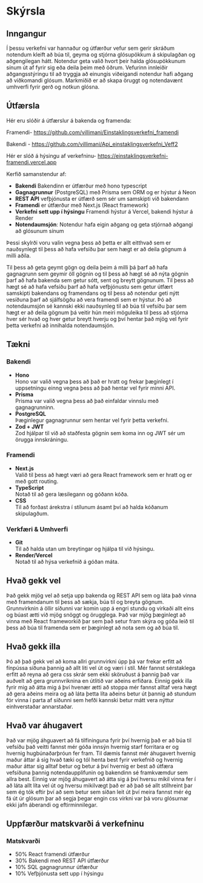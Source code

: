 # Skýrsla

## Inngangur

Í þessu verkefni var hannaður og útfærður vefur sem gerir skráðum notendum kleift að búa til, geyma og stjórna glósupökkum á skipulagðan og aðgengilegan hátt. Notendur geta valið hvort þeir halda glósupökkunum sínum út af fyrir sig eða deila þeim með öðrum. Vefurinn innleiðir aðgangsstýringu til að tryggja að einungis viðeigandi notendur hafi aðgang að viðkomandi glósum. Markmiðið er að skapa öruggt og notendavænt umhverfi fyrir gerð og notkun glósna.

## Útfærsla

Hér eru slóðir á útfærslur á bakenda og framenda:

Framendi- https://github.com/villimani/Einstaklingsverkefni_framendi

Bakendi - https://github.com/villimani/Api_einstaklingsverkefni_Veff2

Hér er slóð á hýsingu af verkefninu- https://einstaklingsverkefni-framendi.vercel.app



Kerfið samanstendur af:

- **Bakendi** Bakendinn er útfærður með hono typescript
- **Gagnagrunnur** (PostgreSQL) með Prisma sem ORM og er hýstur á Neon
- **REST API** vefþjónusta er útfærð sem sér um samskipti við bakendann
- **Framendi** er útfærður með Next.js (React framework)
- **Verkefni sett upp í hýsingu** Framendi hýstur á Vercel, bakendi hýstur á Render 
- **Notendaumsjón**: Notendur hafa eigin aðgang og geta stjórnað aðgangi að glósunum sínum



Þessi skylrði voru valin vegna þess að þetta er allt eitthvað sem er nauðsynlegt til þess að hafa vefsíðu þar sem hægt er að deila gögnum á milli aðila. 

Til þess að geta geymt gögn og deila þeim á milli þá þarf að hafa gagnagrunn sem geymir öll gögnin og til þess að hægt sé að nýta gögnin þarf að hafa bakenda sem getur sótt, sent og breytt gögnunum. Til þess að hægt sé að hafa vefsíðu þarf að hafa vefþjónustu sem getur útfært samskipti bakendans og framendans og til þess að notendur geti nýtt vesíðuna þarf að sjálfsögðu að vera framendi sem er hýstur. Þó að notendaumsjón sé kannski ekki nauðsynleg til að búa til vefsíðu þar sem hægt er að deila gögnum þá veitir hún meiri möguleika til þess að stjórna hver sér hvað og hver getur breytt hverju og því hentar það mjög vel fyrir þetta verkefni að innihalda notendaumsjón.

## Tækni

### Bakendi
- **Hono**  
  Hono var valið vegna þess að það er hratt og frekar þæginlegt í uppsetningu einng vegna þess að það hentar vel fyrir minni API.
- **Prisma**  
  Prisma var valið vegna þess að það einfaldar vinnslu með gagnagrunninn.
- **PostgreSQL**  
  Þæginlegur gagnagrunnur sem hentar vel fyrir þetta verkefni.
- **Zod + JWT**  
  Zod hjálpar til við að staðfesta gögnin sem koma inn og JWT sér um örugga innskráningu.

### Framendi
- **Next.js**  
  Valið til þess að hægt væri að gera React framework sem er hratt og er með gott routing.
- **TypeScript**  
   Notað til að gera læsilegann og góðann kóða.
- **CSS**  
  Til að forðast árekstra í stílunum ásamt því að halda kóðanum skipulagðum.

### Verkfæri & Umhverfi
- **Git**  
  Til að halda utan um breytingar og hjálpa til við hýsingu.
- **Render/Vercel**  
  Notað til að hýsa verkefnið á góðan máta.

## Hvað gekk vel

Það gekk mjög vel að setja upp bakenda og REST API sem og láta það vinna með framendanum til þess að sækja, búa til og breyta gögnum. Grunnvirknin á öllir síðunni var komin upp á engri stundu og virkaði allt eins og búast ætti við mjög snöggt og örugglega. Það var mjög þæginlegt að vinna með React frameworkið þar sem það setur fram skýra og góða leið til þess að búa til framenda sem er þæginlegt að nota sem og að búa til.

## Hvað gekk illa

Þó að það gekk vel að koma allri grunnvirkni úpp þá var frekar erfitt að fínpússa síðuna þannig að allt liti vel út og væri í stíl. Mér fannst sérstaklega erfitt að reyna að gera css skrár sem ekki sköruðust á þannig það var auðvelt að gera grunnvriknina en útlitið var aðeins erfiðara. Einnig gekk illa fyrir mig að átta mig á því hvenær ætti að stoppa mér fannst alltaf vera hægt að gera aðeins meira og að láta þetta líta aðeins betur út þannig að stundum fór vinna í parta af síðunni sem hefði kannski betur mátt vera nýttur einhverstaðar annarstaðar.

## Hvað var áhugavert

Það var mjög áhguavert að fá tilfininguna fyrir því hvernig það er að búa til vefsíðu það veitti fannst mér góða innsýn hvernig starf forritara er og hvernig hugbúnaðarþróun fer fram. Til dæmis fannst mér áhugavert hvernig maður áttar á sig hvað tæki og tól henta best fyrir verkefnið og hvernig maður áttar sig alltaf betur og betur á því hvernig er best að útfæra vefsíðuna þannig notendaupplifunin og bakendinn sé framkvæmdur sem allra best. Einnig var mjög áhugavert að átta sig á því hversu mikil vinna fer í að láta allt líta vel út og hversu mikilvægt það er að það sé allt stílhreint þar sem ég tók eftir því að sem betur sem síðan leit út því meira fannst mér ég fá út úr glósum þar að segja þegar engin css virkni var þá voru glósurnar ekki jafn áberandi og eftirminnilegar. 

## Uppfærður matskvarði á verkefninu

### Matskvarði
- 50% React framendi útfærður
- 30% Bakendi með REST API útfærður
- 10% SQL gagnagrunnur útfærður
- 10% Vefþjónusta sett upp í hýsingu 

